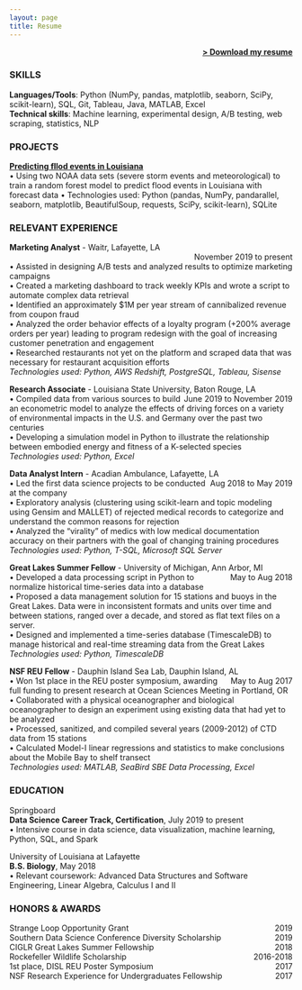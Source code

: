 ```yaml
---
layout: page
title: Resume
---
```


<span style="float: right; "><a href="{{ '/assets/Resume_JRhee_DL.pdf' | prepend: site.baseurl }}"><strong>> Download my resume</strong></a> </span>
<br>

### SKILLS

**Languages/Tools**: Python (NumPy, pandas, matplotlib, seaborn, SciPy, scikit-learn), SQL, Git, Tableau, Java, MATLAB, Excel  
**Technical skills**: Machine learning, experimental design, A/B testing, web scraping, statistics, NLP

### PROJECTS

**[Predicting fllod events in Louisiana](https://github.com/jennyrhee/flood-events)**  
• Using two NOAA data sets (severe storm events and meteorological) to train a random forest model to predict flood events in Louisiana with forecast data
• Technologies used: Python (pandas, NumPy, pandarallel, seaborn, matplotlib, BeautifulSoup, requests, SciPy, scikit-learn), SQLite

### RELEVANT EXPERIENCE

**Marketing Analyst** - Waitr, Lafayette, LA  
<span style="float:right; ">November 2019 to present</span>  
• Assisted in designing A/B tests and analyzed results to optimize marketing campaigns  
• Created a marketing dashboard to track weekly KPIs and wrote a script to automate complex data retrieval  
• Identified an approximately $1M per year stream of cannibalized revenue from coupon fraud  
• Analyzed the order behavior effects of a loyalty program (+200% average orders per year) leading to program redesign with the goal of increasing customer penetration and engagement  
• Researched restaurants not yet on the platform and scraped data that was necessary for restaurant acquisition efforts  
_Technologies used: Python, AWS Redshift, PostgreSQL, Tableau, Sisense_

**Research Associate** - Louisiana State University, Baton Rouge, LA <span style="float: right; ">June 2019 to November 2019</span>  
• Compiled data from various sources to build an econometric model to analyze the effects of driving forces on a variety of environmental impacts in the U.S. and Germany over the past two centuries  
• Developing a simulation model in Python to illustrate the relationship between embodied energy and fitness of a K-selected species  
_Technologies used: Python, Excel_

**Data Analyst Intern** - Acadian Ambulance, Lafayette, LA <span style="float: right; ">Aug 2018 to May 2019</span>  
• Led the first data science projects to be conducted at the company  
• Exploratory analysis (clustering using scikit-learn and topic modeling using Gensim and MALLET) of rejected medical records to categorize and understand the common reasons for rejection  
• Analyzed the “virality” of medics with low medical documentation accuracy on their partners with the goal of changing training procedures  
_Technologies used: Python, T-SQL, Microsoft SQL Server_  

**Great Lakes Summer Fellow** - University of Michigan, Ann Arbor, MI <span style="float: right; ">May to Aug 2018</span>  
• Developed a data processing script in Python to normalize historical time-series data into a database  
• Proposed a data management solution for 15 stations and buoys in the Great Lakes. Data were in inconsistent formats and units over time and between stations, ranged over a decade, and stored as flat text files on a server.  
• Designed and implemented a time-series database (TimescaleDB) to manage historical and real-time streaming data from the Great Lakes  
_Technologies used: Python, TimescaleDB_  

**NSF REU Fellow** - Dauphin Island Sea Lab, Dauphin Island, AL <span style="float: right; ">May to Aug 2017</span>  
• Won 1st place in the REU poster symposium, awarding full funding to present research at Ocean Sciences Meeting in Portland, OR  
• Collaborated with a physical oceanographer and biological oceanographer to design an experiment using existing data that had yet to be analyzed  
• Processed, sanitized, and compiled several  years (2009-2012) of CTD data from 15 stations  
• Calculated Model-I linear regressions and statistics to make conclusions about the Mobile Bay to shelf transect  
_Technologies used: MATLAB, SeaBird SBE Data Processing, Excel_  
  
### EDUCATION

Springboard  
**Data Science Career Track, Certification**, July 2019 to present  
• Intensive course in data science, data visualization, machine learning, Python, SQL, and Spark

University of Louisiana at Lafayette  
**B.S. Biology**, May 2018  
• Relevant coursework: Advanced Data Structures and Software Engineering, Linear Algebra, Calculus I and II

### HONORS & AWARDS

Strange Loop Opportunity Grant <span style="float: right; ">2019</span>  
Southern Data Science Conference Diversity Scholarship <span style="float: right; ">2019</span>  
CIGLR Great Lakes Summer Fellowship <span style="float: right; ">2018</span>  
Rockefeller Wildlife Scholarship <span style="float: right; ">2016-2018</span>  
1st place, DISL REU Poster Symposium <span style="float: right; ">2017</span>  
NSF Research Experience for Undergraduates Fellowship <span style="float: right; ">2017</span>  